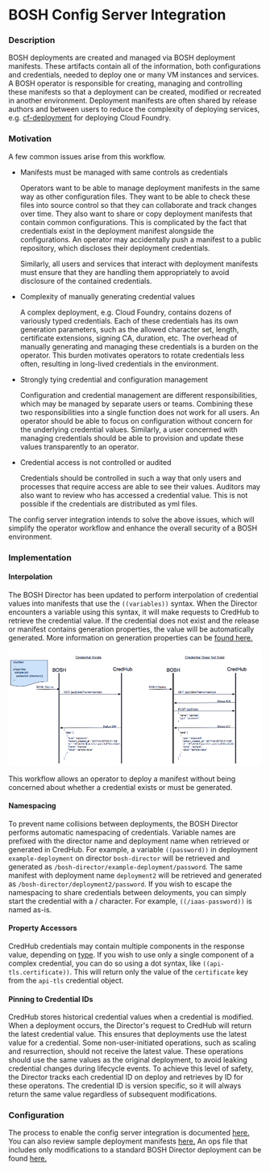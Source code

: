 # BOSH Config Server Integration

### Description
BOSH deployments are created and managed via BOSH deployment manifests. These artifacts contain all of the information, both configurations and credentials, needed to deploy one or many VM instances and services. A BOSH operator is responsible for creating, managing and controlling these manifests so that a deployment can be created, modified or recreated in another environment. Deployment manifests are often shared by release authors and between users to reduce the complexity of deploying services, e.g. [cf-deployment][5] for deploying Cloud Foundry.

[5]:https://github.com/cloudfoundry/cf-deployment

### Motivation
A few common issues arise from this workflow. 

* Manifests must be managed with same controls as credentials

    Operators want to be able to manage deployment manifests in the same way as other configuration files. They want to be able to check these files into source control so that they can collaborate and track changes over time. They also want to share or copy deployment manifests that contain common configurations. This is complicated by the fact that credentials exist in the deployment manifest alongside the configurations. An operator may accidentally push a manifest to a public repository, which discloses their deployment credentials. 

    Similarly, all users and services that interact with deployment manifests must ensure that they are handling them appropriately to avoid disclosure of the contained credentials.  

* Complexity of manually generating credential values

    A complex deployment, e.g. Cloud Foundry, contains dozens of variously typed credentials. Each of these credentials has its own generation parameters, such as the allowed character set, length, certificate extensions, signing CA, duration, etc. The overhead of manually generating and managing these credentials is a burden on the operator. This burden motivates operators to rotate credentials less often, resulting in long-lived credentials in the environment. 

* Strongly tying credential and configuration management

    Configuration and credential management are different responsibilities, which may be managed by separate users or teams. Combining these two responsibilities into a single function does not work for all users. An operator should be able to focus on configuration without concern for the underlying credential values. Similarly, a user concerned with managing credentials should be able to provision and update these values transparently to an operator. 

* Credential access is not controlled or audited 

    Credentials should be controlled in such a way that only users and processes that require access are able to see their values. Auditors may also want to review who has accessed a credential value. This is not possible if the credentials are distributed as yml files.  

The config server integration intends to solve the above issues, which will simplify the operator workflow and enhance the overall security of a BOSH environment. 


### Implementation

#### Interpolation
The BOSH Director has been updated to perform interpolation of credential values into manifests that use the `((variables))` syntax. When the Director encounters a variable using this syntax, it will make requests to CredHub to retrieve the credential value. If the credential does not exist and the release or manifest contains generation properties, the value will be automatically generated. More information on generation properties can be [found here.](../credential-types.md#enabling-credhub-automatic-generation-in-releases)

<img src="../images/director-retrieve.png">

This workflow allows an operator to deploy a manifest without being concerned about whether a credential exists or must be generated. 

#### Namespacing 
To prevent name collisions between deployments, the BOSH Director performs automatic namespacing of credentials. Variable names are prefixed with the director name and deployment name when retrieved or generated in CredHub. For example, a variable `((password))` in deployment `example-deployment` on director `bosh-director` will be retrieved and generated as `/bosh-director/example-deployment/password`. The same manifest with deployment name `deployment2` will be retrieved and generated as `/bosh-director/deployment2/password`. If you wish to escape the namespacing to share credentials between deloyments, you can simply start the credential with a / character. For example, `((/iaas-password))` is named as-is.  

#### Property Accessors 
CredHub credentials may contain multiple components in the response value, depending on [type][4]. If you wish to use only a single component of a complex credential, you can do so using a dot syntax, like `((api-tls.certificate))`. This will return only the value of the `certificate` key from the `api-tls` credential object. 

[4]:../credential-types.md  

#### Pinning to Credential IDs 
CredHub stores historical credential values when a credential is modified. When a deployment occurs, the Director's request to CredHub will return the latest credential value. This ensures that deployments use the latest value for a credential. Some non-user-initiated operations, such as scaling and resurrection, should not receive the latest value. These operations should use the same values as the original deployment, to avoid leaking credential changes during lifecycle events. To achieve this level of safety, the Director tracks each credential ID on deploy and retrieves by ID for these operatons. The credential ID is version specific, so it will always return the same value regardless of subsequent modifications.   

### Configuration

The process to enable the config server integration is documented [here.][1] You can also review sample deployment manifests [here.][2] An ops file that includes only modifications to a standard BOSH Director deployment can be found [here.][3]

[1]:https://github.com/pivotal-cf/credhub-release/blob/master/docs/bosh-install-with-credhub.md
[2]:https://github.com/pivotal-cf/credhub-release/tree/master/sample-manifests
[3]:https://github.com/pivotal-danjahner/bosh-deployment/blob/patch-2/credhub.yml
